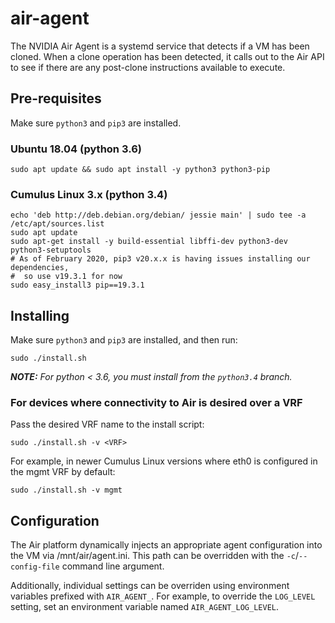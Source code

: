 # air-agent

The NVIDIA Air Agent is a systemd service that detects if a VM has been cloned. When a clone operation has been detected, it calls out to the Air API to see if there are any post-clone instructions available to execute.

## Pre-requisites

Make sure `python3` and `pip3` are installed.

### Ubuntu 18.04 (python 3.6)

```
sudo apt update && sudo apt install -y python3 python3-pip
```

### Cumulus Linux 3.x (python 3.4)

```
echo 'deb http://deb.debian.org/debian/ jessie main' | sudo tee -a /etc/apt/sources.list
sudo apt update
sudo apt-get install -y build-essential libffi-dev python3-dev python3-setuptools
# As of February 2020, pip3 v20.x.x is having issues installing our dependencies,
#  so use v19.3.1 for now
sudo easy_install3 pip==19.3.1
```

## Installing

Make sure `python3` and `pip3` are installed, and then run:

`sudo ./install.sh`

_**NOTE:** For python < 3.6, you must install from the `python3.4` branch._

### For devices where connectivity to Air is desired over a VRF

Pass the desired VRF name to the install script:

`sudo ./install.sh -v <VRF>`

For example, in newer Cumulus Linux versions where eth0 is configured in the mgmt VRF by default:

`sudo ./install.sh -v mgmt`

## Configuration

The Air platform dynamically injects an appropriate agent configuration into the VM via /mnt/air/agent.ini. This path can be overridden with the `-c`/`--config-file` command line argument.

Additionally, individual settings can be overriden using environment variables prefixed with `AIR_AGENT_`. For example, to override the `LOG_LEVEL` setting, set an environment variable named `AIR_AGENT_LOG_LEVEL`.
